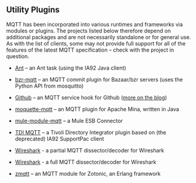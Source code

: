 ## Utility Plugins

MQTT has been incorporated into various runtimes and frameworks via modules or plugins. The projects listed below therefore depend on additional packages and are not necessarily standalone or for general use. As with the list of clients, some may not provide full support for all of the features of the latest MQTT specification – check with the project in question.


*  [Ant](http://tingenek.wordpress.com/2009/10/14/mqtt-ant-task/) – an Ant task (using the IA92 Java client)

*  [bzr-mqtt](http://daubers.co.uk/2011/12/31/bzrmqttwin-o/) – an MQTT commit plugin for Bazaar/bzr servers (uses the Python API from mosquitto)

*  [Github](https///github.com/github/github-services/blob/master/services/mqtt.rb) – an MQTT service hook for Github ([more on the blog](http://mqtt.org/2012/05/mqtt-service-hook-added-to-github))

*  [moquette-mqtt](https///code.google.com/p/moquette-mqtt/) – an MQTT plugin for Apache Mina, written in Java

*  [mule-module-mqtt](https///github.com/dmiller44/mule-module-mqtt) – a Mule ESB Connector

*  [TDI MQTT](http://blog.stephen-swann.co.uk/2012/06/tdi-and-mqtt-to-rsmb.html) – a Tivoli Directory Integrator plugin based on (the deprecated) IA92 SupportPac client

*  [Wireshark](http://false.ekta.is/2011/06/mqtt-dissector-decoder-for-wireshark/) - a partial MQTT dissector/decoder for Wireshark

*  [Wireshark](https://github.com/Johann-Angeli/wireshark-plugin-mqtt) - a full MQTT dissector/decoder for Wireshark

*  [zmqtt](https///code.google.com/p/zmqtt/) – an MQTT module for Zotonic, an Erlang framework